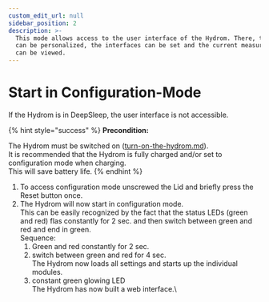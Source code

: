 ```yaml
---
custom_edit_url: null
sidebar_position: 2
description: >-
  This mode allows access to the user interface of the Hydrom. There, the Hydrom
  can be personalized, the interfaces can be set and the current measured values
  can be viewed.
---
```


# Start in Configuration-Mode



If the Hydrom is in DeepSleep, the user interface is not accessible.&#x20;

{% hint style="success" %}
**Precondition:**

The Hydrom must be switched on ([turn-on-the-hydrom.md](../../getting-started/establish-first-connection-to-the-hydrom/turn-on-the-hydrom.md "mention")). \
It is recommended that the Hydrom is fully charged and/or set to configuration mode when charging. \
This will save battery life.
{% endhint %}

1. To access configuration mode unscrewed the Lid and briefly press the Reset button once.
2. The Hydrom will now start in configuration mode. \
   This can be easily recognized by the fact that the status LEDs (green and red) flas constantly for 2 sec. and  then switch between green and red and end in green.\
   Sequence:
   1. Green and red constantly for 2 sec.
   2. switch between green and red for 4 sec.\
      The Hydrom now loads all settings and starts up the individual modules.
   3. constant green glowing LED\
      The Hydrom has now built a web interface.\




